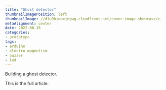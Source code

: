 ```yaml
---
title: "Ghost detector"
thumbnailImagePosition: left
thumbnailImage: //d1u9biwaxjngwg.cloudfront.net/cover-image-showcase/city-750.jpg
metaAlignment: center
date: 2022-08-16
categories:
- prototype
tags:
- arduino
- electro magnetism
- buzzer
- led
---
```


Building a ghost detector.

<!--more-->

This is the full article.
